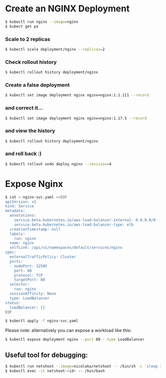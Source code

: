 

# Create an NGINX Deployment

```bash
$ kubectl run nginx --image=nginx
$ kubect get po
```

### Scale to 2 replicas
```bash
$ kubectl scale deployment/nginx --replicas=2
```

### Check rollout history
```bash
$ kubectl rollout history deployment/nginx
```

### Create a false deployment
```bash
$ kubectl set image deployment nginx nginx=nginx:1.1.111 --record
```

### and correct it...
```bash
$ kubectl set image deployment nginx nginx=nginx:1.17.5 --record
```

### and view the history
```bash
$ kubectl rollout history deployment/nginx
```

### and roll back :)
```bash
$ kubectl rollout undo deploy nginx --revision=4
```

# Expose Nginx

```bash
$ cat > nginx-svc.yaml <<EOF
apiVersion: v1
kind: Service
metadata:
  annotations:
    service.beta.kubernetes.io/aws-load-balancer-internal: 0.0.0.0/0
    service.beta.kubernetes.io/aws-load-balancer-type: elb
  creationTimestamp: null
  labels:
    run: nginx
  name: nginx
  selfLink: /api/v1/namespaces/default/services/nginx
spec:
  externalTrafficPolicy: Cluster
  ports:
  - nodePort: 32505
    port: 80
    protocol: TCP
    targetPort: 80
  selector:
    run: nginx
  sessionAffinity: None
  type: LoadBalancer
status:
  loadBalancer: {}
EOF

$ kubectl apply -f nginx-svc.yaml
```

Please note: alternatively you can expose a workload like this:

```bash
$ kubectl expose deployment nginx --port 80 --type LoadBalancer
```

## Useful tool for debugging:

```bash
$ kubectl run netshoot --image=nicolaka/netshoot -- /bin/sh -c 'sleep 3600'
$ kubectl exec -it netshoot-<id> -- /bin/bash
```
